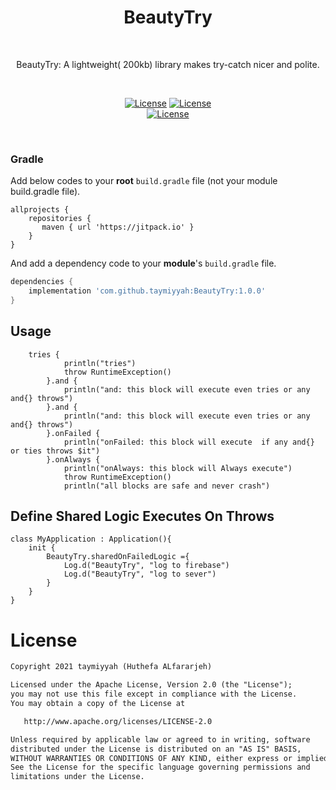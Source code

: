 <h1 align="center">BeautyTry</h1></br>

<p align="center">
BeautyTry: A lightweight( 200kb) library makes try-catch nicer and polite.
</p>
</br>
<p align="center">
  <a href="https://github.com/taymiyyah"><img alt="License" src="https://img.shields.io/badge/GitHub-100000?style=for-the-badge&logo=github&logoColor=white"/></a>
  <a href="mailto:hfararjeh98@gmail.com"><img alt="License" src="https://img.shields.io/badge/Gmail-D14836?style=for-the-badge&logo=gmail&logoColor=white"/></a>

 <br>
  <a href="https://opensource.org/licenses/Apache-2.0"><img alt="License" src="https://img.shields.io/badge/License-Apache%202.0-blue.svg"/></a>
  
</p> <br>


### Gradle 
Add below codes to your **root** `build.gradle` file (not your module build.gradle file).
```Gradle
allprojects {
    repositories {
       maven { url 'https://jitpack.io' }
    }
}
```
And add a dependency code to your **module**'s `build.gradle` file.
```gradle
dependencies {
    implementation 'com.github.taymiyyah:BeautyTry:1.0.0'
}
```
## Usage

```Step
    tries {
            println("tries")
            throw RuntimeException()
        }.and {
            println("and: this block will execute even tries or any and{} throws")
        }.and {
            println("and: this block will execute even tries or any and{} throws")
        }.onFailed {
            println("onFailed: this block will execute  if any and{} or ties throws $it")
        }.onAlways {
            println("onAlways: this block will Always execute")
            throw RuntimeException()
            println("all blocks are safe and never crash")
```
## Define Shared Logic Executes On Throws 
```Step
class MyApplication : Application(){
    init {
        BeautyTry.sharedOnFailedLogic ={
            Log.d("BeautyTry", "log to firebase")
            Log.d("BeautyTry", "log to sever")
        }
    }
}
```
# License
```xml
Copyright 2021 taymiyyah (Huthefa ALfararjeh)

Licensed under the Apache License, Version 2.0 (the "License");
you may not use this file except in compliance with the License.
You may obtain a copy of the License at

   http://www.apache.org/licenses/LICENSE-2.0

Unless required by applicable law or agreed to in writing, software
distributed under the License is distributed on an "AS IS" BASIS,
WITHOUT WARRANTIES OR CONDITIONS OF ANY KIND, either express or implied.
See the License for the specific language governing permissions and
limitations under the License.
```
